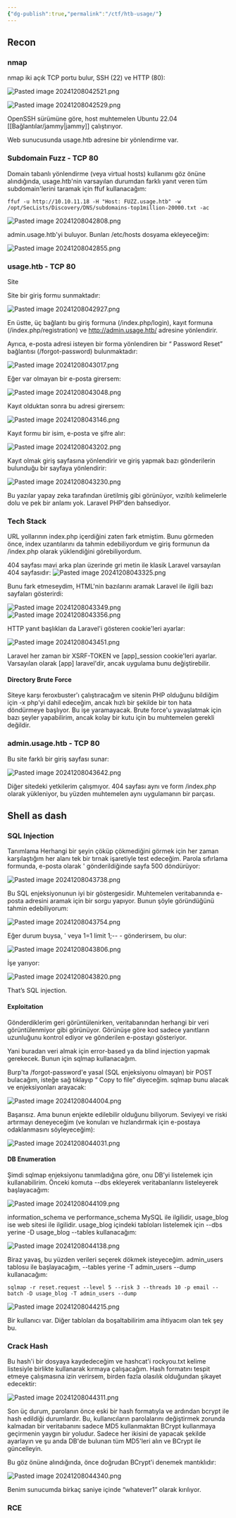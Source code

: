 ```yaml
---
{"dg-publish":true,"permalink":"/ctf/htb-usage/"}
---
```




## Recon

### nmap

nmap iki açık TCP portu bulur, SSH (22) ve HTTP (80):

![Pasted image 20241208042521.png](/img/user/resimler/Pasted%20image%2020241208042521.png)

![Pasted image 20241208042529.png](/img/user/resimler/Pasted%20image%2020241208042529.png)

OpenSSH sürümüne göre, host muhtemelen Ubuntu 22.04 [[Bağlantılar/jammy\|jammy]] çalıştırıyor.

Web sunucusunda usage.htb adresine bir yönlendirme var.


### Subdomain Fuzz - TCP 80

Domain tabanlı yönlendirme (veya virtual hosts) kullanımı göz önüne alındığında, usage.htb'nin varsayılan durumdan farklı yanıt veren tüm subdomain'lerini taramak için ffuf kullanacağım:

`ffuf -u http://10.10.11.18 -H "Host: FUZZ.usage.htb" -w /opt/SecLists/Discovery/DNS/subdomains-top1million-20000.txt -ac`

![Pasted image 20241208042808.png](/img/user/resimler/Pasted%20image%2020241208042808.png)

admin.usage.htb'yi buluyor. Bunları /etc/hosts dosyama ekleyeceğim:

![Pasted image 20241208042855.png](/img/user/resimler/Pasted%20image%2020241208042855.png)


### usage.htb - TCP 80

Site

Site bir giriş formu sunmaktadır:

![Pasted image 20241208042927.png](/img/user/resimler/Pasted%20image%2020241208042927.png)

En üstte, üç bağlantı bu giriş formuna (/index.php/login), kayıt formuna (/index.php/registration) ve http://admin.usage.htb/ adresine yönlendirir.

Ayrıca, e-posta adresi isteyen bir forma yönlendiren bir “ Password Reset” bağlantısı (/forgot-password) bulunmaktadır:

![Pasted image 20241208043017.png](/img/user/resimler/Pasted%20image%2020241208043017.png)

Eğer var olmayan bir e-posta girersem:

![Pasted image 20241208043048.png](/img/user/resimler/Pasted%20image%2020241208043048.png)

Kayıt olduktan sonra bu adresi girersem:

![Pasted image 20241208043146.png](/img/user/resimler/Pasted%20image%2020241208043146.png)

Kayıt formu bir isim, e-posta ve şifre alır:

![Pasted image 20241208043202.png](/img/user/resimler/Pasted%20image%2020241208043202.png)

Kayıt olmak giriş sayfasına yönlendirir ve giriş yapmak bazı gönderilerin bulunduğu bir sayfaya yönlendirir:

![Pasted image 20241208043230.png](/img/user/resimler/Pasted%20image%2020241208043230.png)

Bu yazılar yapay zeka tarafından üretilmiş gibi görünüyor, vızıltılı kelimelerle dolu ve pek bir anlamı yok. Laravel PHP'den bahsediyor.


### Tech Stack

URL yollarının index.php içerdiğini zaten fark etmiştim. Bunu görmeden önce, index uzantılarını da tahmin edebiliyordum ve giriş formunun da /index.php olarak yüklendiğini görebiliyordum.

404 sayfası mavi arka plan üzerinde gri metin ile klasik Laravel varsayılan 404 sayfasıdır:
![Pasted image 20241208043325.png](/img/user/resimler/Pasted%20image%2020241208043325.png)

Bunu fark etmeseydim, HTML'nin bazılarını aramak Laravel ile ilgili bazı sayfaları gösterirdi:

![Pasted image 20241208043349.png](/img/user/resimler/Pasted%20image%2020241208043349.png)
![Pasted image 20241208043356.png](/img/user/resimler/Pasted%20image%2020241208043356.png)


HTTP yanıt başlıkları da Laravel'i gösteren cookie'leri ayarlar:


![Pasted image 20241208043451.png](/img/user/resimler/Pasted%20image%2020241208043451.png)

Laravel her zaman bir XSRF-TOKEN ve [app]_session cookie'leri ayarlar. Varsayılan olarak [app] laravel'dir, ancak uygulama bunu değiştirebilir.


#### Directory Brute Force
Siteye karşı feroxbuster'ı çalıştıracağım ve sitenin PHP olduğunu bildiğim için -x php'yi dahil edeceğim, ancak hızlı bir şekilde bir ton hata döndürmeye başlıyor. Bu işe yaramayacak. Brute force'u yavaşlatmak için bazı şeyler yapabilirim, ancak kolay bir kutu için bu muhtemelen gerekli değildir.


### admin.usage.htb - TCP 80

Bu site farklı bir giriş sayfası sunar:

![Pasted image 20241208043642.png](/img/user/resimler/Pasted%20image%2020241208043642.png)

Diğer sitedeki yetkilerim çalışmıyor. 404 sayfası aynı ve form /index.php olarak yükleniyor, bu yüzden muhtemelen aynı uygulamanın bir parçası.


## Shell as dash

### SQL Injection


Tanımlama
Herhangi bir şeyin çöküp çökmediğini görmek için her zaman karşılaştığım her alanı tek bir tırnak işaretiyle test edeceğim. Parola sıfırlama formunda, e-posta olarak ' gönderildiğinde sayfa 500 döndürüyor:

![Pasted image 20241208043738.png](/img/user/resimler/Pasted%20image%2020241208043738.png)

Bu SQL enjeksiyonunun iyi bir göstergesidir. Muhtemelen veritabanında e-posta adresini aramak için bir sorgu yapıyor. Bunun şöyle göründüğünü tahmin edebiliyorum:

![Pasted image 20241208043754.png](/img/user/resimler/Pasted%20image%2020241208043754.png)

Eğer durum buysa, ' veya 1=1 limit 1;-- - gönderirsem, bu olur:

![Pasted image 20241208043806.png](/img/user/resimler/Pasted%20image%2020241208043806.png)

İşe yarıyor:

![Pasted image 20241208043820.png](/img/user/resimler/Pasted%20image%2020241208043820.png)

That’s SQL injection.



#### Exploitation

Gönderdiklerim geri görüntülenirken, veritabanından herhangi bir veri görüntülenmiyor gibi görünüyor. Görünüşe göre kod sadece yanıtların uzunluğunu kontrol ediyor ve gönderilen e-postayı gösteriyor.

Yani buradan veri almak için error-based ya da blind injection yapmak gerekecek. Bunun için sqlmap kullanacağım.

Burp'ta /forgot-password'e yasal (SQL enjeksiyonu olmayan) bir POST bulacağım, isteğe sağ tıklayıp “ Copy to file” diyeceğim. sqlmap bunu alacak ve enjeksiyonları arayacak:

![Pasted image 20241208044004.png](/img/user/resimler/Pasted%20image%2020241208044004.png)

Başarısız. Ama bunun enjekte edilebilir olduğunu biliyorum. Seviyeyi ve riski artırmayı deneyeceğim (ve konuları ve hızlandırmak için e-postaya odaklanmasını söyleyeceğim):

![Pasted image 20241208044031.png](/img/user/resimler/Pasted%20image%2020241208044031.png)


#### DB Enumeration

Şimdi sqlmap enjeksiyonu tanımladığına göre, onu DB'yi listelemek için kullanabilirim. Önceki komuta --dbs ekleyerek veritabanlarını listeleyerek başlayacağım:


![Pasted image 20241208044109.png](/img/user/resimler/Pasted%20image%2020241208044109.png)

information_schema ve performance_schema MySQL ile ilgilidir, usage_blog ise web sitesi ile ilgilidir. usage_blog içindeki tabloları listelemek için --dbs yerine -D usage_blog --tables kullanacağım:

![Pasted image 20241208044138.png](/img/user/resimler/Pasted%20image%2020241208044138.png)

Biraz yavaş, bu yüzden verileri seçerek dökmek isteyeceğim. admin_users tablosu ile başlayacağım, --tables yerine -T admin_users --dump kullanacağım:


`sqlmap -r reset.request --level 5 --risk 3 --threads 10 -p email --batch -D usage_blog -T admin_users --dump`

![Pasted image 20241208044215.png](/img/user/resimler/Pasted%20image%2020241208044215.png)

Bir kullanıcı var. Diğer tabloları da boşaltabilirim ama ihtiyacım olan tek şey bu.


### Crack Hash

Bu hash'i bir dosyaya kaydedeceğim ve hashcat'i rockyou.txt kelime listesiyle birlikte kullanarak kırmaya çalışacağım. Hash formatını tespit etmeye çalışmasına izin verirsem, birden fazla olasılık olduğundan şikayet edecektir:


![Pasted image 20241208044311.png](/img/user/resimler/Pasted%20image%2020241208044311.png)

Son üç durum, parolanın önce eski bir hash formatıyla ve ardından bcrypt ile hash edildiği durumlardır. Bu, kullanıcıların parolalarını değiştirmek zorunda kalmadan bir veritabanını sadece MD5 kullanmaktan BCrypt kullanmaya geçirmenin yaygın bir yoludur. Sadece her ikisini de yapacak şekilde ayarlayın ve şu anda DB'de bulunan tüm MD5'leri alın ve BCrypt ile güncelleyin.

Bu göz önüne alındığında, önce doğrudan BCrypt'i denemek mantıklıdır:

![Pasted image 20241208044340.png](/img/user/resimler/Pasted%20image%2020241208044340.png)

Benim sunucumda birkaç saniye içinde “whatever1” olarak kırılıyor.


### RCE

